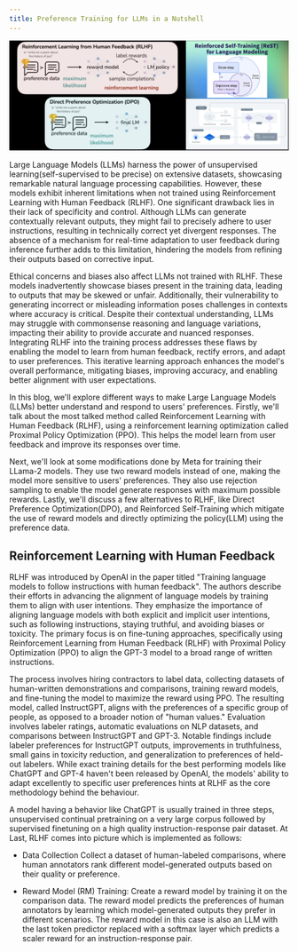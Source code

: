 ```yaml
---
title: Preference Training for LLMs in a Nutshell
---
```


![rlhf](https://github.com/spraphul/blog/blob/gh-pages/_posts/rlhf.png?raw=true)

Large Language Models (LLMs) harness the power of unsupervised learning(self-supervised to be precise) on extensive datasets, showcasing remarkable natural language processing capabilities. However, these models exhibit inherent limitations when not trained using Reinforcement Learning with Human Feedback (RLHF). One significant drawback lies in their lack of specificity and control. Although LLMs can generate contextually relevant outputs, they might fail to precisely adhere to user instructions, resulting in technically correct yet divergent responses. The absence of a mechanism for real-time adaptation to user feedback during inference further adds to this limitation, hindering the models from refining their outputs based on corrective input.

Ethical concerns and biases also affect LLMs not trained with RLHF. These models inadvertently showcase biases present in the training data, leading to outputs that may be skewed or unfair. Additionally, their vulnerability to generating incorrect or misleading information poses challenges in contexts where accuracy is critical. Despite their contextual understanding, LLMs may struggle with commonsense reasoning and language variations, impacting their ability to provide accurate and nuanced responses. Integrating RLHF into the training process addresses these flaws by enabling the model to learn from human feedback, rectify errors, and adapt to user preferences. This iterative learning approach enhances the model's overall performance, mitigating biases, improving accuracy, and enabling better alignment with user expectations. 

In this blog, we'll explore different ways to make Large Language Models (LLMs) better understand and respond to users' preferences. Firstly, we'll talk about the most talked method called Reinforcement Learning with Human Feedback (RLHF), using a reinforcement learning optimization called Proximal Policy Optimization (PPO). This helps the model learn from user feedback and improve its responses over time.

Next, we'll look at some modifications done by Meta for training their LLama-2 models. They use two reward models instead of one, making the model more sensitive to users' preferences. They also use rejection sampling to enable the model generate responses with maximum possible rewards. Lastly, we'll discuss a few alternatives to RLHF, like Direct Preference Optimization(DPO), and Reinforced Self-Training which mitigate the use of reward models and directly optimizing the policy(LLM) using the preference data.

## Reinforcement Learning with Human Feedback
RLHF was introduced by OpenAI in the paper titled "Training language models to follow instructions with human feedback". The authors describe their efforts in advancing the alignment of language models by training them to align with user intentions. They emphasize the importance of aligning language models with both explicit and implicit user intentions, such as following instructions, staying truthful, and avoiding biases or toxicity. The primary focus is on fine-tuning approaches, specifically using Reinforcement Learning from Human Feedback (RLHF) with Proximal Policy Optimization (PPO) to align the GPT-3 model to a broad range of written instructions.

The process involves hiring contractors to label data, collecting datasets of human-written demonstrations and comparisons, training reward models, and fine-tuning the model to maximize the reward using PPO. The resulting model, called InstructGPT, aligns with the preferences of a specific group of people, as opposed to a broader notion of "human values." Evaluation involves labeler ratings, automatic evaluations on NLP datasets, and comparisons between InstructGPT and GPT-3. Notable findings include labeler preferences for InstructGPT outputs, improvements in truthfulness, small gains in toxicity reduction, and generalization to preferences of held-out labelers. While exact training details for the best performing models like ChatGPT and GPT-4 haven't been released by OpenAI, the models' ability to adapt excellently to specific user preferences hints at RLHF as the core methodology behind the behaviour. 

A model having a behavior like ChatGPT is usually trained in three steps, unsupervised continual pretraining on a very large corpus followed by supervised finetuning on a high quality instruction-response pair dataset. At Last, RLHF comes into picture which is implemented as follows:

- Data Collection
Collect a dataset of human-labeled comparisons, where human annotators rank different model-generated outputs based on their quality or preference.

- Reward Model (RM) Training:
Create a reward model by training it on the comparison data. The reward model predicts the preferences of human annotators by learning which model-generated outputs they prefer in different scenarios. The reward model in this case is also an LLM with the last token predictor replaced with a softmax layer which predicts a scaler reward for an instruction-response pair.

